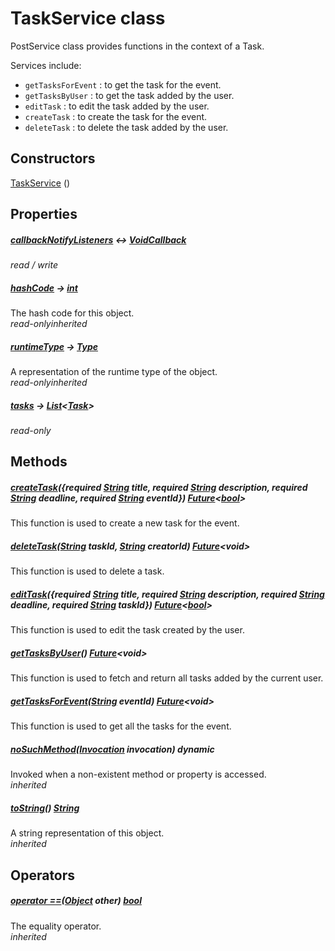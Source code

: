 


# TaskService class









<p>PostService class provides functions in the context of a Task.</p>
<p>Services include:</p>
<ul>
<li><code>getTasksForEvent</code> : to get the task for the event.</li>
<li><code>getTasksByUser</code> : to get the task added by the user.</li>
<li><code>editTask</code> : to edit the task added by the user.</li>
<li><code>createTask</code> : to create the task for the event.</li>
<li><code>deleteTask</code> : to delete the task added by the user.</li>
</ul>




## Constructors

[TaskService](../services_task_service/TaskService/TaskService.md) ()

   


## Properties

##### [callbackNotifyListeners](../services_task_service/TaskService/callbackNotifyListeners.md) &#8596; [VoidCallback](https://api.flutter.dev/flutter/dart-ui/VoidCallback.html)



  
_<span class="feature">read / write</span>_



##### [hashCode](https://api.flutter.dev/flutter/dart-core/Object/hashCode.html) &#8594; [int](https://api.flutter.dev/flutter/dart-core/int-class.html)



The hash code for this object.  
_<span class="feature">read-only</span><span class="feature">inherited</span>_



##### [runtimeType](https://api.flutter.dev/flutter/dart-core/Object/runtimeType.html) &#8594; [Type](https://api.flutter.dev/flutter/dart-core/Type-class.html)



A representation of the runtime type of the object.  
_<span class="feature">read-only</span><span class="feature">inherited</span>_



##### [tasks](../services_task_service/TaskService/tasks.md) &#8594; [List](https://api.flutter.dev/flutter/dart-core/List-class.html)&lt;[Task](../models_task_task_model/Task-class.md)>



  
_<span class="feature">read-only</span>_





## Methods

##### [createTask](../services_task_service/TaskService/createTask.md)(\{required [String](https://api.flutter.dev/flutter/dart-core/String-class.html) title, required [String](https://api.flutter.dev/flutter/dart-core/String-class.html) description, required [String](https://api.flutter.dev/flutter/dart-core/String-class.html) deadline, required [String](https://api.flutter.dev/flutter/dart-core/String-class.html) eventId}) [Future](https://api.flutter.dev/flutter/dart-async/Future-class.html)&lt;[bool](https://api.flutter.dev/flutter/dart-core/bool-class.html)>



This function is used to create a new task for the event.  




##### [deleteTask](../services_task_service/TaskService/deleteTask.md)([String](https://api.flutter.dev/flutter/dart-core/String-class.html) taskId, [String](https://api.flutter.dev/flutter/dart-core/String-class.html) creatorId) [Future](https://api.flutter.dev/flutter/dart-async/Future-class.html)&lt;void>



This function is used to delete a task.  




##### [editTask](../services_task_service/TaskService/editTask.md)(\{required [String](https://api.flutter.dev/flutter/dart-core/String-class.html) title, required [String](https://api.flutter.dev/flutter/dart-core/String-class.html) description, required [String](https://api.flutter.dev/flutter/dart-core/String-class.html) deadline, required [String](https://api.flutter.dev/flutter/dart-core/String-class.html) taskId}) [Future](https://api.flutter.dev/flutter/dart-async/Future-class.html)&lt;[bool](https://api.flutter.dev/flutter/dart-core/bool-class.html)>



This function is used to edit the task created by the user.  




##### [getTasksByUser](../services_task_service/TaskService/getTasksByUser.md)() [Future](https://api.flutter.dev/flutter/dart-async/Future-class.html)&lt;void>



This function is used to fetch and return all tasks added by the current user.  




##### [getTasksForEvent](../services_task_service/TaskService/getTasksForEvent.md)([String](https://api.flutter.dev/flutter/dart-core/String-class.html) eventId) [Future](https://api.flutter.dev/flutter/dart-async/Future-class.html)&lt;void>



This function is used to get all the tasks for the event.  




##### [noSuchMethod](https://api.flutter.dev/flutter/dart-core/Object/noSuchMethod.html)([Invocation](https://api.flutter.dev/flutter/dart-core/Invocation-class.html) invocation) dynamic



Invoked when a non-existent method or property is accessed.  
_<span class="feature">inherited</span>_



##### [toString](https://api.flutter.dev/flutter/dart-core/Object/toString.html)() [String](https://api.flutter.dev/flutter/dart-core/String-class.html)



A string representation of this object.  
_<span class="feature">inherited</span>_





## Operators

##### [operator ==](https://api.flutter.dev/flutter/dart-core/Object/operator_equals.html)([Object](https://api.flutter.dev/flutter/dart-core/Object-class.html) other) [bool](https://api.flutter.dev/flutter/dart-core/bool-class.html)



The equality operator.  
_<span class="feature">inherited</span>_















